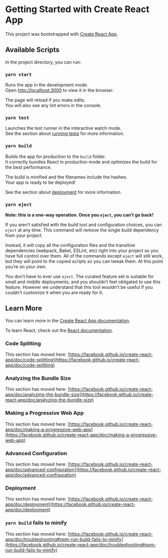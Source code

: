 # Getting Started with Create React App

This project was bootstrapped with [Create React App](https://github.com/facebook/create-react-app).

## Available Scripts

In the project directory, you can run:

### `yarn start`

Runs the app in the development mode.\
Open [http://localhost:3000](http://localhost:3000) to view it in the browser.

The page will reload if you make edits.\
You will also see any lint errors in the console.

### `yarn test`

Launches the test runner in the interactive watch mode.\
See the section about [running tests](https://facebook.github.io/create-react-app/doc/running-tests) for more information.

### `yarn build`

Builds the app for production to the `build` folder.\
It correctly bundles React in production mode and optimizes the build for the best performance.

The build is minified and the filenames include the hashes.\
Your app is ready to be deployed!

See the section about [deployment](https://facebook.github.io/create-react-app/doc/deployment) for more information.

### `yarn eject`

**Note: this is a one-way operation. Once you `eject`, you can’t go back!**

If you aren’t satisfied with the build tool and configuration choices, you can `eject` at any time. This command will remove the single build dependency from your project.

Instead, it will copy all the configuration files and the transitive dependencies (webpack, Babel, ESLint, etc) right into your project so you have full control over them. All of the commands except `eject` will still work, but they will point to the copied scripts so you can tweak them. At this point you’re on your own.

You don’t have to ever use `eject`. The curated feature set is suitable for small and middle deployments, and you shouldn’t feel obligated to use this feature. However we understand that this tool wouldn’t be useful if you couldn’t customize it when you are ready for it.

## Learn More

You can learn more in the [Create React App documentation](https://facebook.github.io/create-react-app/doc/getting-started).

To learn React, check out the [React documentation](https://reactjs.org/).

### Code Splitting

This section has moved here: [https://facebook.github.io/create-react-app/doc/code-splitting](https://facebook.github.io/create-react-app/doc/code-splitting)

### Analyzing the Bundle Size

This section has moved here: [https://facebook.github.io/create-react-app/doc/analyzing-the-bundle-size](https://facebook.github.io/create-react-app/doc/analyzing-the-bundle-size)

### Making a Progressive Web App

This section has moved here: [https://facebook.github.io/create-react-app/doc/making-a-progressive-web-app](https://facebook.github.io/create-react-app/doc/making-a-progressive-web-app)

### Advanced Configuration

This section has moved here: [https://facebook.github.io/create-react-app/doc/advanced-configuration](https://facebook.github.io/create-react-app/doc/advanced-configuration)

### Deployment

This section has moved here: [https://facebook.github.io/create-react-app/doc/deployment](https://facebook.github.io/create-react-app/doc/deployment)

### `yarn build` fails to minify

This section has moved here: [https://facebook.github.io/create-react-app/doc/troubleshooting#npm-run-build-fails-to-minify](https://facebook.github.io/create-react-app/doc/troubleshooting#npm-run-build-fails-to-minify)
